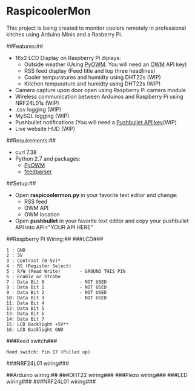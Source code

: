 # RaspicoolerMon

This project is being created to monitor coolers remotely in professional kitches using Arduino Minis and a Rasberry Pi.

##Features:##
- 16x2 LCD Display on Raspberry Pi diplays: 
  - Outside weather (Using [PyOWM](https://github.com/csparpa/pyowm). You will need an [OWM](http://openweathermap.org/api) API key)
  - RSS feed display (Feed title and top three headlines)
  - Cooler tempuratures and humidty using DHT22s (WIP)
  - Kitchen tempurature and humidty using DHT22s (WIP)
- Camera capture upon door open using Raspberry Pi camera module
- Wireless communication between Arduinos and Raspberry Pi using NRF24L01s (WIP)
- .csv logging (WIP)
- MySQL logging (WIP)
- Pushbullet notifications (You will need a [Pushbullet API key](https://www.pushbullet.com/)(WIP)
- Live website HUD (WIP)

##Requirements:##
- curl 7.38
- Python 2.7 and packages:
  - [PyOWM](https://github.com/csparpa/pyowm)
  - [feedparser](http://www.pythonforbeginners.com/feedparser/using-feedparser-in-python)

##Setup:##
- Open **raspicoolermon.py** in your favorite text editor and change:
  - RSS feed
  - OWM API
  - OWM location
- Open **pushbullet** in your favorite text editor and copy your pushbullet API into API="YOUR API HERE"

##Raspberry Pi Wiring:##
###LCD###
```
1 : GND
2 : 5V
3 : Contrast (0-5V)*
4 : RS (Register Select)
5 : R/W (Read Write)       - GROUND THIS PIN
6 : Enable or Strobe
7 : Data Bit 0             - NOT USED
8 : Data Bit 1             - NOT USED
9 : Data Bit 2             - NOT USED
10: Data Bit 3             - NOT USED
11: Data Bit 4
12: Data Bit 5
13: Data Bit 6
14: Data Bit 7
15: LCD Backlight +5V**
16: LCD Backlight GND
```
###Reed switch###
```
Reed switch: Pin 17 (Pulled up)
```
###NRF24L01 wiring###

##Arduino wiring:##
###DHT22 wiring###
###Piezo wiring###
###LED wiring###
###NRF24L01 wiring###

